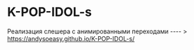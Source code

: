 # K-POP-IDOL-s
Реализация слешера с анимированными переходами ---- > https://andysoeasy.github.io/K-POP-IDOL-s/
